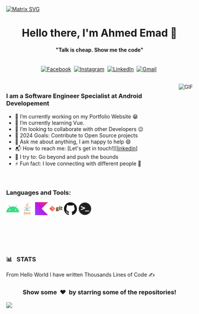 [![Matrix SVG](https://raw.githubusercontent.com/rodrigograca31/rodrigograca31/master/matrix.svg)](https://www.youtube.com/watch?v=SDkAGkd4NLc) 
<p>
  <h1 align="center"><b>Hello there, I'm Ahmed Emad 👋</b></h1>
</p>

<p>
  <h4 align="center"><b>"Talk is cheap. Show me the code"</b></h4>
</p>


<p align="center">
<br>
<a href="https://www.facebook.com/profile.php?id=100073862891078"><img src="https://img.shields.io/badge/facebook-%231877F2.svg?&style=for-the-badge&logo=facebook&logoColor=white" alt="Facebook" /></a>&nbsp;
<a href="[https://www.instagram.com/gh_azy__/](https://www.instagram.com/_a7mademad?fbclid=IwY2xjawGHRo1leHRuA2FlbQIxMAABHbQbIlqtLW6gCaWRBVlbsrlz1gtOf0oTzsROnH0PmBiT_1g0-F9Wo1p4Hw_aem_N-uAIJ2oiNG-xqj8nW85-A)"><img src="https://img.shields.io/badge/instagram-%23E4405F.svg?&style=for-the-badge&logo=instagram&logoColor=white" alt="Instagram" /></a>&nbsp;
<a href="[https://www.linkedin.com/in/magdy-ghazy-md99/](https://www.linkedin.com/in/ahmed-emad-%F0%9F%87%B5%F0%9F%87%B8-010a52262/)"><img src="https://img.shields.io/badge/linkedin-%230077B5.svg?&style=for-the-badge&logo=linkedin&logoColor=white" alt="LinkedIn" /></a>&nbsp;
<a href="mailto:ahmed.emad.23112003@gmail.com"><img src="https://img.shields.io/badge/gmail-%23D14836.svg?&style=for-the-badge&logo=gmail&logoColor=white" alt="Gmail"/></a>&nbsp;
</p>

<br>

<img align="right" height="270px" alt="GIF" src="https://i.pinimg.com/originals/e4/26/70/e426702edf874b181aced1e2fa5c6cde.gif" />

### I am a Software Engineer Specialist at Android Developement
- 🔭 I’m currently working on my Portfolio Website :grin:
- 🌱 I’m currently learning Vue.
- 👯 I’m looking to collaborate with other Developers :wink:
- 🥅 2024 Goals: Contribute to Open Source projects
- 💬 Ask me about anything, I am happy to help :smile:
- 📬 How to reach me: [Let's get in touch!][[linkedin]([https://www.linkedin.com/in/magdy-ghazy-md99/](https://www.linkedin.com/in/mohamed-khedr-186861244?utm_source=share&utm_campaign=share_via&utm_content=profile&utm_medium=android_app))]
- 🧗 I try to: Go beyond and push the bounds
- ⚡ Fun fact: I love connecting with different people :raised_hands:

<br>

### Languages and Tools: 

<p align="left">
   <img alt="Android" width="35px" src="https://raw.githubusercontent.com/github/explore/80688e429a7d4ef2fca1e82350fe8e3517d3494d/topics/android/android.png" />
   <img alt="Java" width="35px" src="https://raw.githubusercontent.com/github/explore/80688e429a7d4ef2fca1e82350fe8e3517d3494d/topics/java/java.png" />
  <img alt="Kotlin" width="35px" src="https://raw.githubusercontent.com/github/explore/80688e429a7d4ef2fca1e82350fe8e3517d3494d/topics/kotlin/kotlin.png" />
  <img alt="Git" width="35px" src="https://raw.githubusercontent.com/github/explore/80688e429a7d4ef2fca1e82350fe8e3517d3494d/topics/git/git.png" />
  <img alt="GitHub" width="35px" src="https://raw.githubusercontent.com/github/explore/78df643247d429f6cc873026c0622819ad797942/topics/github/github.png" />
  <img alt="Terminal" width="35px" src="https://raw.githubusercontent.com/github/explore/80688e429a7d4ef2fca1e82350fe8e3517d3494d/topics/terminal/terminal.png" />
 
</p>

<br>
<br>
<br>
<br>


### 📊 &nbsp; STATS

<!--START_SECTION_LINES_OF_CODE:readme-info-->
From Hello World I have written Thousands Lines of Code ✍


<!--END_SECTION_LINES_OF_CODE:readme-info-->



<div align="center">
<h3 align="center">Show some &nbsp;❤&nbsp; by starring some of the repositories!</h3>
</div><img src="https://github.com/punitkmryh/punitkmryh/blob/master/wave.svg" />
